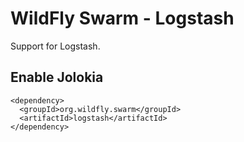 # WildFly Swarm - Logstash

Support for Logstash.

## Enable Jolokia

    <dependency>
      <groupId>org.wildfly.swarm</groupId>
      <artifactId>logstash</artifactId>
    </dependency>

